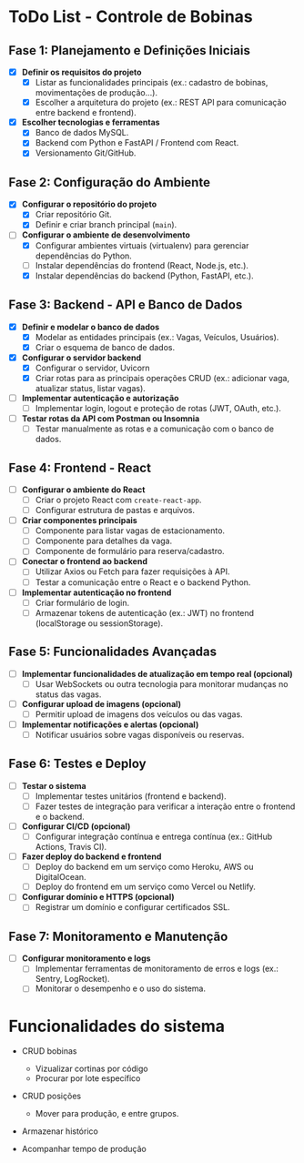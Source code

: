 # ToDo List - Controle de Bobinas

## Fase 1: Planejamento e Definições Iniciais
- [x] **Definir os requisitos do projeto**
  - [x] Listar as funcionalidades principais (ex.: cadastro de bobinas, movimentações de produção...).
  -  [x] Escolher a arquitetura do projeto (ex.: REST API para comunicação entre backend e frontend).
- [x] **Escolher tecnologias e ferramentas**
  - [x] Banco de dados MySQL.
  - [x] Backend com Python e FastAPI / Frontend com React.
  - [x] Versionamento Git/GitHub.

## Fase 2: Configuração do Ambiente
- [x] **Configurar o repositório do projeto**
  - [x] Criar repositório Git.
  - [x] Definir e criar branch principal (`main`).
- [ ] **Configurar o ambiente de desenvolvimento**
  - [x] Configurar ambientes virtuais (virtualenv) para gerenciar dependências do Python.
  - [ ] Instalar dependências do frontend (React, Node.js, etc.).
  - [x] Instalar dependências do backend (Python, FastAPI, etc.).

## Fase 3: Backend - API e Banco de Dados
- [x] **Definir e modelar o banco de dados**
  - [x] Modelar as entidades principais (ex.: Vagas, Veículos, Usuários).
  - [x] Criar o esquema de banco de dados.
- [x] **Configurar o servidor backend**
  - [x] Configurar o servidor, Uvicorn
  - [x] Criar rotas para as principais operações CRUD (ex.: adicionar vaga, atualizar status, listar vagas).
- [ ] **Implementar autenticação e autorização**
  - [ ] Implementar login, logout e proteção de rotas (JWT, OAuth, etc.).
- [ ] **Testar rotas da API com Postman ou Insomnia**
  - [ ] Testar manualmente as rotas e a comunicação com o banco de dados.

## Fase 4: Frontend - React
- [ ] **Configurar o ambiente do React**
  - [ ] Criar o projeto React com `create-react-app`.
  - [ ] Configurar estrutura de pastas e arquivos.
- [ ] **Criar componentes principais**
  - [ ] Componente para listar vagas de estacionamento.
  - [ ] Componente para detalhes da vaga.
  - [ ] Componente de formulário para reserva/cadastro.
- [ ] **Conectar o frontend ao backend**
  - [ ] Utilizar Axios ou Fetch para fazer requisições à API.
  - [ ] Testar a comunicação entre o React e o backend Python.
- [ ] **Implementar autenticação no frontend**
  - [ ] Criar formulário de login.
  - [ ] Armazenar tokens de autenticação (ex.: JWT) no frontend (localStorage ou sessionStorage).

## Fase 5: Funcionalidades Avançadas
- [ ] **Implementar funcionalidades de atualização em tempo real (opcional)**
  - [ ] Usar WebSockets ou outra tecnologia para monitorar mudanças no status das vagas.
- [ ] **Configurar upload de imagens (opcional)**
  - [ ] Permitir upload de imagens dos veículos ou das vagas.
- [ ] **Implementar notificações e alertas (opcional)**
  - [ ] Notificar usuários sobre vagas disponíveis ou reservas.

## Fase 6: Testes e Deploy
- [ ] **Testar o sistema**
  - [ ] Implementar testes unitários (frontend e backend).
  - [ ] Fazer testes de integração para verificar a interação entre o frontend e o backend.
- [ ] **Configurar CI/CD (opcional)**
  - [ ] Configurar integração contínua e entrega contínua (ex.: GitHub Actions, Travis CI).
- [ ] **Fazer deploy do backend e frontend**
  - [ ] Deploy do backend em um serviço como Heroku, AWS ou DigitalOcean.
  - [ ] Deploy do frontend em um serviço como Vercel ou Netlify.
- [ ] **Configurar domínio e HTTPS (opcional)**
  - [ ] Registrar um domínio e configurar certificados SSL.

## Fase 7: Monitoramento e Manutenção
- [ ] **Configurar monitoramento e logs**
  - [ ] Implementar ferramentas de monitoramento de erros e logs (ex.: Sentry, LogRocket).
  - [ ] Monitorar o desempenho e o uso do sistema.

# Funcionalidades do sistema

- CRUD bobinas
  - Vizualizar cortinas por código
  - Procurar por lote específico
- CRUD posições
  - Mover para produção, e entre grupos.

- Armazenar histórico
- Acompanhar tempo de produção